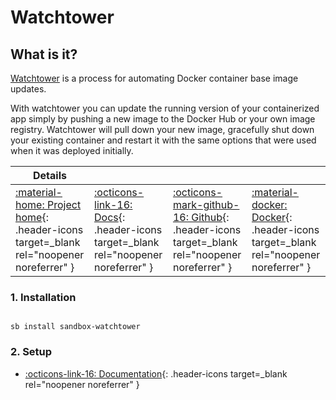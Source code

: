 # Watchtower

## What is it?

[Watchtower](https://containrrr.dev/watchtower/) is a process for automating Docker container base image updates.

With watchtower you can update the running version of your containerized app simply by pushing a new image to the Docker Hub or your own image registry. Watchtower will pull down your new image, gracefully shut down your existing container and restart it with the same options that were used when it was deployed initially.

| Details     |             |             |             |
|-------------|-------------|-------------|-------------|
| [:material-home: Project home](https://containrrr.dev/watchtower/){: .header-icons target=_blank rel="noopener noreferrer" } | [:octicons-link-16: Docs](https://containrrr.github.io/watchtower){: .header-icons target=_blank rel="noopener noreferrer" } | [:octicons-mark-github-16: Github](https://github.com/containrrr/watchtower){: .header-icons target=_blank rel="noopener noreferrer" } | [:material-docker: Docker](https://hub.docker.com/r/containrrr/watchtower){: .header-icons target=_blank rel="noopener noreferrer" }|

### 1. Installation

``` shell

sb install sandbox-watchtower

```

### 2. Setup

- [:octicons-link-16: Documentation](https://containrrr.github.io/watchtower){: .header-icons target=_blank rel="noopener noreferrer" }
